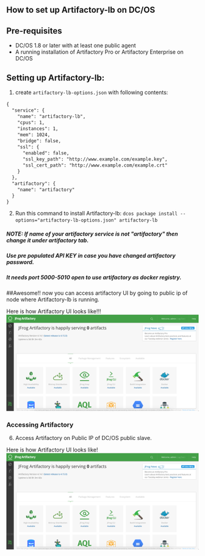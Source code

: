 ## How to set up Artifactory-lb on DC/OS

## Pre-requisites

- DC/OS 1.8 or later with at least one public agent
- A running installation of Artifactory Pro or Artifactory Enterprise on DC/OS

## Setting up Artifactory-lb:

1. create `artifactory-lb-options.json` with following contents:
```
{
  "service": {
    "name": "artifactory-lb",
    "cpus": 1,
    "instances": 1,
    "mem": 1024,
    "bridge": false,
    "ssl": {
      "enabled": false,
      "ssl_key_path": "http://www.example.com/example.key",
      "ssl_cert_path": "http://www.example.com/example.crt"
    }
  },
  "artifactory": {
    "name": "artifactory"
  }
}
```
2. Run this command to install Artifactory-lb:
    `dcos package install --options="artifactory-lb-options.json" artifactory-lb`

##### NOTE:  If name of your artifactory service is not "artifactory" then change it under artifactory tab.
##### Use pre populated API KEY in case you have changed artifactory password.
##### It needs port 5000-5010 open to use artifactory as docker registry.

##Awesome!! now you can access artifactory UI by going to public ip of node where Artifactory-lb is running.

Here is how Artifactory UI looks like!!!
![Artifactory UI](img/Artifactory_UI.png)


### Accessing Artifactory

6. Access Artifactory on Public IP of DC/OS public slave.

Here is how Artifactory UI looks like!
![Artifactory UI](img/Artifactory_UI.png)


### 





